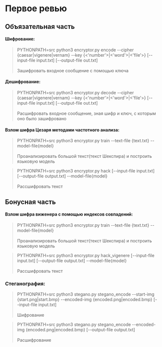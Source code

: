 # Первое ревью

## Объязательная часть
#### Шифрование:
>  PYTHONPATH=src python3 encryptor.py encode --cipher {caesar|vigenere|vernam} --key {<'number'>|<'word'>|<'file'>} [--input-file input.txt] [--output-file out.txt] \
> \
Зашифровать входное сообщение с помощью ключа


#### Дешифрование:
>  PYTHONPATH=src python3 encryptor.py decode --cipher {caesar|vigenere|vernam} --key {<'number'>|<'word'>|<'file'>} [--input-file input.txt] [--output-file out.txt] \
> \
Расшифровать входное сообщение, зная шифр и ключ, с которым оно было зашифровано


#### Взлом шифра Цезаря методами частотного анализа:
> PYTHONPATH=src python3 encryptor.py train  --text-file {text.txt} --model-file{model} \
> \
> Проанализировать большой текст(текст Шекспира) и построить языковую модель

> PYTHONPATH=src python3 encryptor.py hack [--input-file input.txt] [--output-file output.txt] --model-file{model} \
> \
> Рассшифровать текст

## Бонусная часть
#### Взлом шифра виженера с помощью индексов совпадений:
> PYTHONPATH=src python3 encryptor.py train  --text-file {text.txt} --model-file{model} \
> \
> Проанализировать большой текст(текст Шекспира) и построить языковую модель

> PYTHONPATH=src python3 encryptor.py hack_vigenere [--input-file input.txt] [--output-file output.txt] --model-file{model} \
> \
> Рассшифровать текст


### Стеганография:
> PYTHONPATH=src python3 stegano.py stegano_encode  --start-img {start.png|start.bmp} --encoded-img {encoded.png|encoded.bmp} [--input-file input.txt] \
> \
Шифрование

> PYTHONPATH=src python3 stegano.py stegano_encode --encoded-img {encoded.png|encoded.bmp} [--output-file output.txt] \
> \
Расшифрование